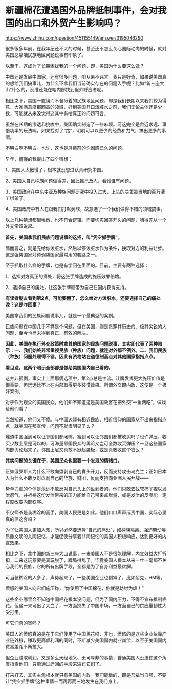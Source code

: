 # 新疆棉花遭遇国外品牌抵制事件，会对我国的出口和外贸产生影响吗？

https://www.zhihu.com/question/451155149/answer/3195046290

很多很多年前，在我年纪还不大的时候，甚至还不怎么关心国际动向的时候，就对美国总拿咱民族地区问题说事有印象了。

以至于，这成为了长期困扰我的一个问题，即，美国为什么要这么做？

中国还是发展中国家，还有很多问题，咱从来不讳言。我只是好奇，如果说美国真的想给我们搞事儿，为什么不拿我们当前确实存在的问题入手呢？比如“新三座大山”什么的，没准还能在咱内部找到里外呼应者呢。

相比之下，美国一直锲而不舍揪着的民族地区问题，却是我们长期以来我们较为得意、大家满意度都颇高的领域，好到美国开口泼脏水之前，我们无论主体还是少数，可能就从来没觉得这其中有啥真正的问题可言。

虽然在长期的渗透和挑唆中，美国确实制造了一些麻烦。可这完全是舍近求远、事倍功半的玩法啊，如果找对了“路”，明明可以以更少的经费和力气，搞出更多的事啊。

不明白啊不明白。也许，这也是屏幕前的你困惑已久的问题。

早年，懵懂的我提出了四个猜想：

1、美国人太傲慢了，根本就没想过认真研究中国。

2、美国人自己种族问题做得差，因此推己及人，看谁谁有问题。

3、美国政府在中东中亚及种族问题研究中投入过大，上头的决策被当地的百万漕工绑架了。

4、美国政府中有人在跟我们打默契球，故意选了一个我们做得不错的领域搞事。

以上几种猜想都很稚嫩，也不符合逻辑。而要切实回答开头的问题，咱得先从一个外交常识说起。

**首先，美国拿我们民族问题说事的这招，叫“凭空抓手牌”。**

简而言之，就是先给你泼脏水，然后以停泼脏水作为条件，换取对方的利益让步。这是强势国家对待弱势国家最常用的套路之一。

至于抓取什么样的手牌，也是有学问在里面的。目前，主要有两种选择：

1、选择对方真正的痛处，将这张手牌造成的施压效果倍增。

2、选择自己的痛处，让这张手牌顺带为自己在国内获得支持。

**有读者朋友看到第2点，可能要懵了，怎么给对方泼脏水，还要选择自己的痛处泼？这是咋回事？**

美国拿我们的民族问题说事儿，就是一个最典型的案例。

民族问题在中国几乎不算是个问题，但在美国，则是贯穿其历史的、极其尖锐的大问题，至今也尚未得到真正、有效的解决。

**因此，美国在执行外交政策时拿其他国家的民族问题说事，其实即代表了两种暗示：一、我们始终非常重视民族（种族）问题，就连对外都不例外。二、我们民族（种族）问题处理得不错，因此有资格站在道德制高点对其他国家指指点点。**

**看见没，这两个暗示全部都是做给美国国内自己看的。**

这并非孤例，事实上上面那俩选项中，第2点总是主流。让牌发挥更大施压价值是很重要，但远远比不上在内部取得更多装潢效果。所谓外交即内政，这便是一个极好案例。

对于作为观众的美国民众，他们知不知道这是美国政客在把外交“一鱼两吃”，做戏给他们看？

当然知道，他们又不傻。与中国边疆有相近民族、相近信仰的国家从不出来指指点点，就美国在那宣传，问题不就很明显了么？

难道中国强到可以让邻国们都闭嘴，富到可以让邻国们都被收买吗？也许弹压、收买少数上层是可以的，可海量邻国民众的舆论又岂可全数收买弹压？一旦这些国家内部舆论起来了，邻国上层又真敢不挺起腰板，或是真敢收这个钱么？

**其实问题的关键在于，美国民众也需要一个发泄的情绪口。**

正如俄罗斯人为什么不敢向盘剥自己的寡头开刀，反而支持攻击乌克兰；正如日本人为什么不敢反对盘剥自己的华族、财团，反而支持向亚洲人民开战——

势单力孤的个体是永远不敢反对自己头上的盘剥者的，他们只敢去找软柿子捏以发泄怨气，并祈祷这份发泄带来的压力能给自己带来点增量，或是发泄的反噬能一定程度改变内部秩序。

不仅师爷是装糊涂的高手，美国人民更是如此。他们口口声声斥责中国，实际心里真的信这套吗？

为了让美国人更加入戏，所以必然要选择“自己的痛处”，如种族隔离、强迫劳动等昂撒文明的共同记忆，才能促使分享着共同记忆的美国人积极响应，达到更好的内宣效果。

相比之下，拿中国的新三座大山说事，一来美国人不是很能理解，内宣效益大打折扣，二来这玩意要是真玩脱了，牌局得乱了。毕竟美国人根本从来一丝一毫都不关心我们的民族，它的所有出牌手段，全都是为了自身利益最优解。

可当装糊涂的人多了，声势起来了，一些美国企业也倒霉了，比如耐克，HM等。

愤怒的美国人向它们施压称，“你使用了中国棉花，你就是助纣为虐！”

这些企业哪里会不知道中国棉花根本没问题，但为了国内压力，不得不宣布抵制棉花。但这一来可出了大血了，一方面损失了中国市场，一方面自己的供应量韧性大受打击。

可它们真的冤吗？

美国人的愤怒真的是在于它们使用了中国棉花吗，非也，愤怒的是这些企业依靠产业链外移，赚取更高额利润的同时，不断减少美国国内就业岗位，以至于美国国内贫富差距不断拉大。

但企业赚取利润，又是多么天经地义、无可厚非的事情，普通美国人没法在这个角度指责他们，只能通过迂回的手段来惩罚它们了。

打来打去，其实​主角根本就只有美国的内政。我们能做的，即是吾辈当自强，不要让“凭空抓手牌”这种事情一而再再而三地发生在我们身上。